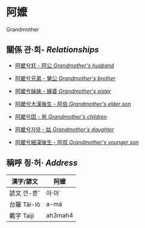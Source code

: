 # 阿嬤
Grandmother

## 關係 관·희- _Relationships_

- [阿嬤兮尪 - 阿公 _Grandmother's_ _husband_](member8.md)

- [阿嬤兮兄弟 - 舅公 _Grandmother's_ _brother_](member31.md)

- [阿嬤兮姊妹 - 姨婆 _Grandmother's_ _sister_](member32.md)

- [阿嬤兮大漢後生 - 阿伯 _Grandmother's_ _elder son_](member10.md)

- [阿嬤兮囝 - 爸 _Grandmother's_ _children_](member2.md)

- [阿嬤兮자와 - 姑 _Grandmother's_ _daughter_](member12.md)

- [阿嬤兮細漢後生 - 阿叔 _Grandmother's_ _younger son_](member11.md)



## 稱呼 칑·허· _Address_

漢字/諺文 | 阿嬤
--- | ---
諺文 깐-뿐ˆ | 아·마ˊ
台羅 Tâi-lô | a-má
戴字 Taiji | ah3mah4


